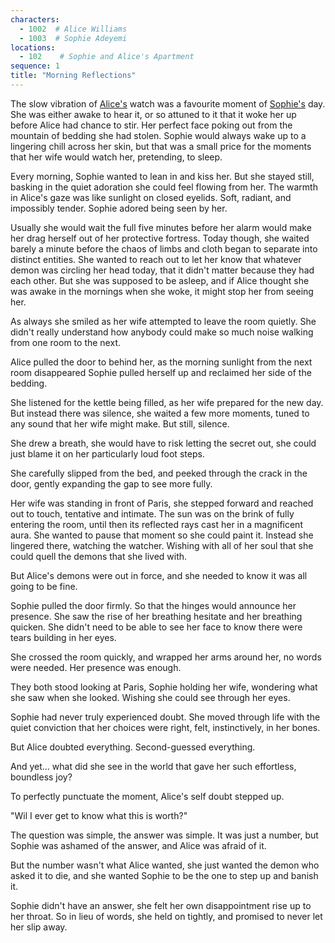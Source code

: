 ```yaml
---
characters: 
  - 1002  # Alice Williams
  - 1003  # Sophie Adeyemi
locations:
  - 102    # Sophie and Alice's Apartment
sequence: 1
title: "Morning Reflections"
---
```


The slow vibration of [Alice's](/stories/the-happy-place/characters/1002) watch was a favourite moment of [Sophie's](/stories/the-happy-place/characters/1003) day. She was either awake to hear it, or so attuned to it that it woke her up before Alice had chance to stir. Her perfect face poking out from the mountain of bedding she had stolen. Sophie would always wake up to a lingering chill across her skin, but that was a small price for the moments that her wife would watch her, pretending, to sleep. 

Every morning, Sophie wanted to lean in and kiss her. But she stayed still, basking in the quiet adoration she could feel flowing from her. The warmth in Alice's gaze was like sunlight on closed eyelids. Soft, radiant, and impossibly tender. Sophie adored being seen by her.

Usually she would wait the full five minutes before her alarm would make her drag herself out of her protective fortress. Today though, she waited barely a minute before the chaos of limbs and cloth began to separate into distinct entities. She wanted to reach out to let her know that whatever demon was circling her head today, that it didn't matter because they had each other. But she was supposed to be asleep, and if Alice thought she was awake in the mornings when she woke, it might stop her from seeing her.

As always she smiled as her wife attempted to leave the room quietly. She didn't really understand how anybody could make so much noise walking from one room to the next. 

Alice pulled the door to behind her, as the morning sunlight from the next room disappeared Sophie pulled herself up and reclaimed her side of the bedding. 

She listened for the kettle being filled, as her wife prepared for the new day. But instead there was silence, she waited a few more moments, tuned to any sound that her wife might make. But still, silence. 

She drew a breath, she would have to risk letting the secret out, she could just blame it on her particularly loud foot steps. 

She carefully slipped from the bed, and peeked through the crack in the door, gently expanding the gap to see more fully. 

Her wife was standing in front of Paris, she stepped forward and reached out to touch, tentative and intimate. The sun was on the brink of fully entering the room, until then its reflected rays cast her in a magnificent aura. She wanted to pause that moment so she could paint it. Instead she lingered there, watching the watcher. Wishing with all of her soul that she could quell the demons that she lived with. 

But Alice's demons were out in force, and she needed to know it was all going to be fine. 

Sophie pulled the door firmly. So that the hinges would announce her presence. She saw the rise of her breathing hesitate and her breathing quicken. She didn't need to be able to see her face to know there were tears building in her eyes. 

She crossed the room quickly, and wrapped her arms around her, no words were needed. Her presence was enough. 

They both stood looking at Paris, Sophie holding her wife, wondering what she saw when she looked. Wishing she could see through her eyes.

Sophie had never truly experienced doubt. She moved through life with the quiet conviction that her choices were right, felt, instinctively, in her bones.

But Alice doubted everything. Second-guessed everything.

And yet… what did she see in the world that gave her such effortless, boundless joy?

To perfectly punctuate the moment, Alice's self doubt stepped up. 

"Wil I ever get to know what this is worth?"

The question was simple, the answer was simple. It was just a number, but Sophie was ashamed of the answer, and Alice was afraid of it. 

But the number wasn't what Alice wanted, she just wanted the demon who asked it to die, and she wanted Sophie to be the one to step up and banish it. 

Sophie didn't have an answer, she felt her own disappointment rise up to her throat. So in lieu of words, she held on tightly, and promised to never let her slip away.